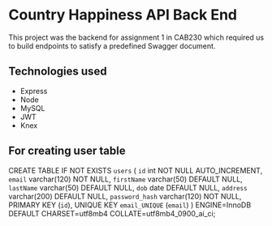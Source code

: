 # Country Happiness API Back End

This project was the backend for assignment 1 in CAB230 which required us to build endpoints to satisfy a predefined Swagger document. 

## Technologies used

- Express
- Node
- MySQL
- JWT
- Knex


## For creating user table

CREATE TABLE IF NOT EXISTS `users` (
  `id` int NOT NULL AUTO_INCREMENT,
  `email` varchar(120) NOT NULL,
  `firstName` varchar(50) DEFAULT NULL,
  `lastName` varchar(50) DEFAULT NULL,
  `dob` date DEFAULT NULL,
  `address` varchar(200) DEFAULT NULL,
  `password_hash` varchar(120) NOT NULL,
  PRIMARY KEY (`id`),
  UNIQUE KEY `email_UNIQUE` (`email`)
) ENGINE=InnoDB DEFAULT CHARSET=utf8mb4 COLLATE=utf8mb4_0900_ai_ci;
